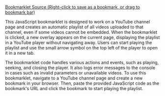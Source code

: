 [Bookmarklet Source (Right-click to save as a bookmark, or drag to bookmark bar)](index.js)

This JavaScript bookmarklet is designed to work on a YouTube channel page and creates an automatic playlist of all videos uploaded to that channel, even if some videos cannot be embedded. When the bookmarklet is clicked, a new overlay appears on the current page, displaying the playlist in a YouTube player without navigating away. Users can start playing the playlist and use the small arrow symbol on the top left of the player to open it in a new tab.

The bookmarklet code handles various actions and events, such as playing, seeking, and closing the player. It also logs error messages to the console in cases such as invalid parameters or unavailable videos. To use this bookmarklet, navigate to a YouTube channel page and create a new bookmark in your browser. Then, paste the provided JavaScript code as the bookmark's URL and click the bookmark to start playing the playlist.
